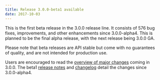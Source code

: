 ```yaml
---
title: Release 3.0.0-beta1 available
date: 2017-10-03
---
```

<!---
  Licensed under the Apache License, Version 2.0 (the "License");
  you may not use this file except in compliance with the License.
  You may obtain a copy of the License at

   https://www.apache.org/licenses/LICENSE-2.0

  Unless required by applicable law or agreed to in writing, software
  distributed under the License is distributed on an "AS IS" BASIS,
  WITHOUT WARRANTIES OR CONDITIONS OF ANY KIND, either express or implied.
  See the License for the specific language governing permissions and
  limitations under the License. See accompanying LICENSE file.
-->

This is the first beta release in the 3.0.0 release line. It consists of 576 bug fixes, improvements, and other enhancements since 3.0.0-alpha4. This is planned to be the final alpha release, with the next release being 3.0.0 GA.

Please note that beta releases are API stable but come with no guarantees of quality, and are not intended for production use.

Users are encouraged to read the [overview of major changes](https://hadoop.apache.org/docs/r3.0.0-beta1/index.html) coming
in 3.0.0. The beta1 [release notes](https://hadoop.apache.org/docs/r3.0.0-beta1/hadoop-project-dist/hadoop-common/release/3.0.0-beta1/RELEASENOTES.3.0.0-beta1.html)
and [changelog](https://hadoop.apache.org/docs/r3.0.0-beta1/hadoop-project-dist/hadoop-common/release/3.0.0-beta1/CHANGES.3.0.0-beta1.html) detail the changes since 3.0.0-alpha4.
